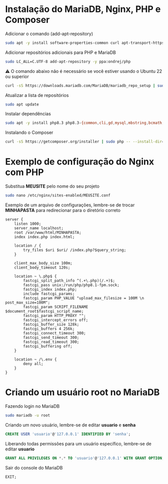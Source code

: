 # Instalação do MariaDB, Nginx, PHP e Composer
Adicionar o comando (add-apt-repository)
```sh
sudo apt -y install software-properties-common curl apt-transport-https ca-certificates gnupg
```
Adicionar repositórios adicionais para PHP e MariaDB
```sh
sudo LC_ALL=C.UTF-8 add-apt-repository -y ppa:ondrej/php
```
⚠️ O comando abaixo não é necessário se você estiver usando o Ubuntu 22 ou superior
```sh
curl -sS https://downloads.mariadb.com/MariaDB/mariadb_repo_setup | sudo bash
```
Atualizar a lista de repositórios
```sh
sudo apt update
```
Instalar dependências
```sh
sudo apt -y install php8.3 php8.3-{common,cli,gd,mysql,mbstring,bcmath,xml,fpm,curl,zip,intl} mariadb-server nginx tar unzip
```
Instalando o Composer
```sh
curl -sS https://getcomposer.org/installer | sudo php -- --install-dir=/usr/local/bin --filename=composer
```

# Exemplo de configuração do Nginx com PHP
Substitua **MEUSITE** pelo nome do seu projeto
```sh
sudo nano /etc/nginx/sites-enabled/MEUSITE.conf
```
Exemplo de um arquivo de configurações, lembre-se de trocar **MINHAPASTA** para redirecionar para o diretório correto
```
server {
    listen 1000;
    server_name localhost;
    root /var/www/html/MINHAPASTA;
    index index.php index.html;

    location / {
        try_files $uri $uri/ /index.php?$query_string;
    }

    client_max_body_size 100m;
    client_body_timeout 120s;

    location ~ \.php$ {
        fastcgi_split_path_info ^(.+\.php)(/.+)$;
        fastcgi_pass unix:/run/php/php8.1-fpm.sock;
        fastcgi_index index.php;
        include fastcgi_params;
        fastcgi_param PHP_VALUE "upload_max_filesize = 100M \n post_max_size=100M";
        fastcgi_param SCRIPT_FILENAME $document_root$fastcgi_script_name;
        fastcgi_param HTTP_PROXY "";
        fastcgi_intercept_errors off;
        fastcgi_buffer_size 128k;
        fastcgi_buffers 4 256k;
        fastcgi_connect_timeout 300;
        fastcgi_send_timeout 300;
        fastcgi_read_timeout 300;
        fastcgi_buffering off;
    }

    location ~ /\.env {
        deny all;
    }
}
```
# Criando um usuário root no MariaDB
Fazendo login no MariaDB
```sh
sudo mariadb -u root
```
Criando um novo usuário, lembre-se de editar **usuario** e **senha**
```sql
CREATE USER 'usuario'@'127.0.0.1' IDENTIFIED BY 'senha';
```
Liberando todas permissões para um usuário específico, lembre-se de editar **usuario**
```sql
GRANT ALL PRIVILEGES ON *.* TO 'usuario'@'127.0.0.1' WITH GRANT OPTION;
```
Sair do console do MariaDB
```sql
EXIT;
```
